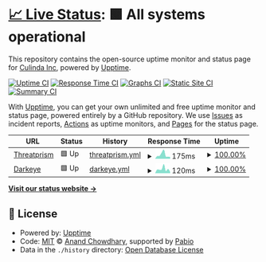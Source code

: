 # [📈 Live Status](https://demo.upptime.js.org): <!--live status--> **🟩 All systems operational**

This repository contains the open-source uptime monitor and status page for [Culinda Inc](www.culinda.com), powered by [Upptime](https://github.com/upptime/upptime).

[![Uptime CI](https://github.com/Culinda-Inc/threatprism-uptime/workflows/Uptime%20CI/badge.svg)](https://github.com/Culinda-Inc/threatprism-uptime/actions?query=workflow%3A%22Uptime+CI%22)
[![Response Time CI](https://github.com/Culinda-Inc/threatprism-uptime/workflows/Response%20Time%20CI/badge.svg)](https://github.com/Culinda-Inc/threatprism-uptime/actions?query=workflow%3A%22Response+Time+CI%22)
[![Graphs CI](https://github.com/Culinda-Inc/threatprism-uptime/workflows/Graphs%20CI/badge.svg)](https://github.com/Culinda-Inc/threatprism-uptime/actions?query=workflow%3A%22Graphs+CI%22)
[![Static Site CI](https://github.com/Culinda-Inc/threatprism-uptime/workflows/Static%20Site%20CI/badge.svg)](https://github.com/Culinda-Inc/threatprism-uptime/actions?query=workflow%3A%22Static+Site+CI%22)
[![Summary CI](https://github.com/Culinda-Inc/threatprism-uptime/workflows/Summary%20CI/badge.svg)](https://github.com/Culinda-Inc/threatprism-uptime/actions?query=workflow%3A%22Summary+CI%22)

With [Upptime](https://upptime.js.org), you can get your own unlimited and free uptime monitor and status page, powered entirely by a GitHub repository. We use [Issues](https://github.com/Culinda-Inc/threatprism-uptime/issues) as incident reports, [Actions](https://github.com/Culinda-Inc/threatprism-uptime/actions) as uptime monitors, and [Pages](https://demo.upptime.js.org) for the status page.

<!--start: status pages-->
<!-- This summary is generated by Upptime (https://github.com/upptime/upptime) -->
<!-- Do not edit this manually, your changes will be overwritten -->
<!-- prettier-ignore -->
| URL | Status | History | Response Time | Uptime |
| --- | ------ | ------- | ------------- | ------ |
| <img alt="" src="https://icons.duckduckgo.com/ip3/threatprism.culinda.com.ico" height="13"> [Threatprism](https://threatprism.culinda.com/) | 🟩 Up | [threatprism.yml](https://github.com/Culinda-Inc/threatprism-uptime/commits/HEAD/history/threatprism.yml) | <details><summary><img alt="Response time graph" src="./graphs/threatprism/response-time-week.png" height="20"> 175ms</summary><br><a href="https://demo.upptime.js.org/history/threatprism"><img alt="Response time 446" src="https://img.shields.io/endpoint?url=https%3A%2F%2Fraw.githubusercontent.com%2FCulinda-Inc%2Fthreatprism-uptime%2FHEAD%2Fapi%2Fthreatprism%2Fresponse-time.json"></a><br><a href="https://demo.upptime.js.org/history/threatprism"><img alt="24-hour response time 279" src="https://img.shields.io/endpoint?url=https%3A%2F%2Fraw.githubusercontent.com%2FCulinda-Inc%2Fthreatprism-uptime%2FHEAD%2Fapi%2Fthreatprism%2Fresponse-time-day.json"></a><br><a href="https://demo.upptime.js.org/history/threatprism"><img alt="7-day response time 175" src="https://img.shields.io/endpoint?url=https%3A%2F%2Fraw.githubusercontent.com%2FCulinda-Inc%2Fthreatprism-uptime%2FHEAD%2Fapi%2Fthreatprism%2Fresponse-time-week.json"></a><br><a href="https://demo.upptime.js.org/history/threatprism"><img alt="30-day response time 446" src="https://img.shields.io/endpoint?url=https%3A%2F%2Fraw.githubusercontent.com%2FCulinda-Inc%2Fthreatprism-uptime%2FHEAD%2Fapi%2Fthreatprism%2Fresponse-time-month.json"></a><br><a href="https://demo.upptime.js.org/history/threatprism"><img alt="1-year response time 446" src="https://img.shields.io/endpoint?url=https%3A%2F%2Fraw.githubusercontent.com%2FCulinda-Inc%2Fthreatprism-uptime%2FHEAD%2Fapi%2Fthreatprism%2Fresponse-time-year.json"></a></details> | <details><summary><a href="https://demo.upptime.js.org/history/threatprism">100.00%</a></summary><a href="https://demo.upptime.js.org/history/threatprism"><img alt="All-time uptime 100.00%" src="https://img.shields.io/endpoint?url=https%3A%2F%2Fraw.githubusercontent.com%2FCulinda-Inc%2Fthreatprism-uptime%2FHEAD%2Fapi%2Fthreatprism%2Fuptime.json"></a><br><a href="https://demo.upptime.js.org/history/threatprism"><img alt="24-hour uptime 100.00%" src="https://img.shields.io/endpoint?url=https%3A%2F%2Fraw.githubusercontent.com%2FCulinda-Inc%2Fthreatprism-uptime%2FHEAD%2Fapi%2Fthreatprism%2Fuptime-day.json"></a><br><a href="https://demo.upptime.js.org/history/threatprism"><img alt="7-day uptime 100.00%" src="https://img.shields.io/endpoint?url=https%3A%2F%2Fraw.githubusercontent.com%2FCulinda-Inc%2Fthreatprism-uptime%2FHEAD%2Fapi%2Fthreatprism%2Fuptime-week.json"></a><br><a href="https://demo.upptime.js.org/history/threatprism"><img alt="30-day uptime 100.00%" src="https://img.shields.io/endpoint?url=https%3A%2F%2Fraw.githubusercontent.com%2FCulinda-Inc%2Fthreatprism-uptime%2FHEAD%2Fapi%2Fthreatprism%2Fuptime-month.json"></a><br><a href="https://demo.upptime.js.org/history/threatprism"><img alt="1-year uptime 100.00%" src="https://img.shields.io/endpoint?url=https%3A%2F%2Fraw.githubusercontent.com%2FCulinda-Inc%2Fthreatprism-uptime%2FHEAD%2Fapi%2Fthreatprism%2Fuptime-year.json"></a></details>
| <img alt="" src="https://icons.duckduckgo.com/ip3/vrmdarkeyescan.com.ico" height="13"> [Darkeye](https://vrmdarkeyescan.com/) | 🟩 Up | [darkeye.yml](https://github.com/Culinda-Inc/threatprism-uptime/commits/HEAD/history/darkeye.yml) | <details><summary><img alt="Response time graph" src="./graphs/darkeye/response-time-week.png" height="20"> 120ms</summary><br><a href="https://demo.upptime.js.org/history/darkeye"><img alt="Response time 138" src="https://img.shields.io/endpoint?url=https%3A%2F%2Fraw.githubusercontent.com%2FCulinda-Inc%2Fthreatprism-uptime%2FHEAD%2Fapi%2Fdarkeye%2Fresponse-time.json"></a><br><a href="https://demo.upptime.js.org/history/darkeye"><img alt="24-hour response time 30" src="https://img.shields.io/endpoint?url=https%3A%2F%2Fraw.githubusercontent.com%2FCulinda-Inc%2Fthreatprism-uptime%2FHEAD%2Fapi%2Fdarkeye%2Fresponse-time-day.json"></a><br><a href="https://demo.upptime.js.org/history/darkeye"><img alt="7-day response time 120" src="https://img.shields.io/endpoint?url=https%3A%2F%2Fraw.githubusercontent.com%2FCulinda-Inc%2Fthreatprism-uptime%2FHEAD%2Fapi%2Fdarkeye%2Fresponse-time-week.json"></a><br><a href="https://demo.upptime.js.org/history/darkeye"><img alt="30-day response time 138" src="https://img.shields.io/endpoint?url=https%3A%2F%2Fraw.githubusercontent.com%2FCulinda-Inc%2Fthreatprism-uptime%2FHEAD%2Fapi%2Fdarkeye%2Fresponse-time-month.json"></a><br><a href="https://demo.upptime.js.org/history/darkeye"><img alt="1-year response time 138" src="https://img.shields.io/endpoint?url=https%3A%2F%2Fraw.githubusercontent.com%2FCulinda-Inc%2Fthreatprism-uptime%2FHEAD%2Fapi%2Fdarkeye%2Fresponse-time-year.json"></a></details> | <details><summary><a href="https://demo.upptime.js.org/history/darkeye">100.00%</a></summary><a href="https://demo.upptime.js.org/history/darkeye"><img alt="All-time uptime 100.00%" src="https://img.shields.io/endpoint?url=https%3A%2F%2Fraw.githubusercontent.com%2FCulinda-Inc%2Fthreatprism-uptime%2FHEAD%2Fapi%2Fdarkeye%2Fuptime.json"></a><br><a href="https://demo.upptime.js.org/history/darkeye"><img alt="24-hour uptime 100.00%" src="https://img.shields.io/endpoint?url=https%3A%2F%2Fraw.githubusercontent.com%2FCulinda-Inc%2Fthreatprism-uptime%2FHEAD%2Fapi%2Fdarkeye%2Fuptime-day.json"></a><br><a href="https://demo.upptime.js.org/history/darkeye"><img alt="7-day uptime 100.00%" src="https://img.shields.io/endpoint?url=https%3A%2F%2Fraw.githubusercontent.com%2FCulinda-Inc%2Fthreatprism-uptime%2FHEAD%2Fapi%2Fdarkeye%2Fuptime-week.json"></a><br><a href="https://demo.upptime.js.org/history/darkeye"><img alt="30-day uptime 100.00%" src="https://img.shields.io/endpoint?url=https%3A%2F%2Fraw.githubusercontent.com%2FCulinda-Inc%2Fthreatprism-uptime%2FHEAD%2Fapi%2Fdarkeye%2Fuptime-month.json"></a><br><a href="https://demo.upptime.js.org/history/darkeye"><img alt="1-year uptime 100.00%" src="https://img.shields.io/endpoint?url=https%3A%2F%2Fraw.githubusercontent.com%2FCulinda-Inc%2Fthreatprism-uptime%2FHEAD%2Fapi%2Fdarkeye%2Fuptime-year.json"></a></details>

<!--end: status pages-->

[**Visit our status website →**](https://demo.upptime.js.org)

## 📄 License

- Powered by: [Upptime](https://github.com/upptime/upptime)
- Code: [MIT](./LICENSE) © [Anand Chowdhary](https://anandchowdhary.com), supported by [Pabio](https://pabio.com)
- Data in the `./history` directory: [Open Database License](https://opendatacommons.org/licenses/odbl/1-0/)
